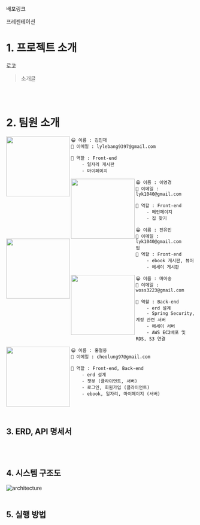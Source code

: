 배포링크

프레젠테이션

# 1. 프로젝트 소개
로고
> 소개글

<br /><br />

# 2. 팀원 소개

<img align="left" src="https://github.com/cheolung12/BlueJeans/assets/109952479/414f4bb8-3836-4334-b92e-8ef0b6e2285c
" width="170" height="160" >

```
😀 이름 : 김민재
📧 이메일 : lylebang9397@gmail.com

📌 역할 : Front-end
    - 일자리 게시판 
    - 마이페이지 

```


<img align="left" src="https://github.com/cheolung12/BlueJeans/assets/109952479/1bb82839-8256-485c-8d92-0f79f9514c09" width="170" height="160">

```
😀 이름 : 이영경
📧 이메일 : lyk1040@gmail.com

📌 역할 : Front-end
    - 메인페이지 
    - 집 찾기 

```


<img align="left" src="https://github.com/cheolung12/BlueJeans/assets/109952479/6732a9b1-5954-4575-9065-d637bb80aa8e" width="170" height="160" >

```
😀 이름 : 전유민
📧 이메일 : lyk1040@gmail.com
업
📌 역할 : Front-end
    - ebook 게시판, 뷰어 
    - 에세이 게시판 

```


<img align="left" src="https://github.com/cheolung12/BlueJeans/assets/109952479/7f8207b1-7f37-48ed-8daa-8b6db5922497" width="170" height="160">

```
😀 이름 : 마아송
📧 이메일 : woss3223@gmail.com

📌 역할 : Back-end
    - erd 설계
    - Spring Security, 계정 관련 서버 
    - 에세이 서버
    - AWS EC2배포 및 RDS, S3 연결
```

<img align="left" src="https://github.com/cheolung12/BlueJeans/assets/109952479/acf47209-5941-4541-9c15-b77022c3c5dd" width="170" height="160" >

```
😀 이름 : 홍철웅
📧 이메일 : cheolung97@gmail.com

📌 역할 : Front-end, Back-end
    - erd 설계
    - 챗봇 (클라이언트, 서버)
    - 로그인, 회원가입 (클라이언트)
    - ebook, 일자리, 마이페이지 (서버)
```

<br /><br />


## 3. ERD, API 명세서

<br /><br />


## 4. 시스템 구조도
![architecture](https://github.com/cheolung12/BlueJeans/assets/109952479/a42e9f1b-5b20-439c-9ad4-e0c763f609f0)
<br /><br />

## 5. 실행 방법
